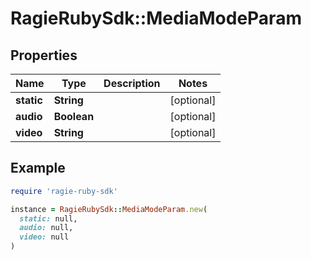 # RagieRubySdk::MediaModeParam

## Properties

| Name | Type | Description | Notes |
| ---- | ---- | ----------- | ----- |
| **static** | **String** |  | [optional] |
| **audio** | **Boolean** |  | [optional] |
| **video** | **String** |  | [optional] |

## Example

```ruby
require 'ragie-ruby-sdk'

instance = RagieRubySdk::MediaModeParam.new(
  static: null,
  audio: null,
  video: null
)
```

